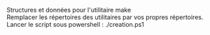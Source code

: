 Structures et données pour l'utilitaire make <br>
Remplacer les répertoires des utilitaires par vos propres répertoires. <br>
Lancer le script sous powershell : ./creation.ps1 <br>

